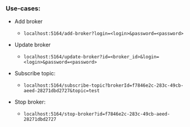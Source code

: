 
### Use-cases:
* Add broker  
  * `localhost:5164/add-broker?login=<login>&password=<password>`  

* Update broker
  * `localhost:5164/update-broker?id=<broker_id>&login=<login>&password=<password>`
  
* Subscribe topic:  
  * `localhost:5164/subscribe-topic?brokerId=f7846e2c-283c-49cb-aeed-28271dbd2727&topic=test`

* Stop broker:  
  * `localhost:5164/stop-broker?id=f7846e2c-283c-49cb-aeed-28271dbd2727`
